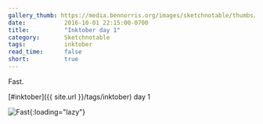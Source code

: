 ```yaml
---
gallery_thumb: https://media.bennorris.org/images/sketchnotable/thumbs/inktober-day-01.jpg
date:           2016-10-01 22:15:00-0700
title:          "Inktober day 1"
category:       Sketchnotable
tags:           inktober
read_time:      false
short:          true
---
```

Fast.

[#inktober]({{ site.url }}/tags/inktober) day 1

![Fast](https://media.bennorris.org/images/sketchnotable/inktober-2016/inktober-day-01.jpg){:loading="lazy"}
